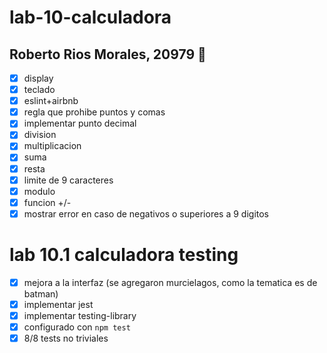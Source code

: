 # lab-10-calculadora

## Roberto Rios Morales, 20979 :monocle_face:

- [x] display
- [x] teclado
- [x] eslint+airbnb
- [x] regla que prohibe puntos y comas
- [x] implementar punto decimal
- [x] division
- [x] multiplicacion
- [x] suma
- [x] resta
- [x] limite de 9 caracteres
- [x] modulo
- [x] funcion +/-
- [x] mostrar error en caso de negativos o superiores a 9 digitos

# lab 10.1 calculadora testing

- [x] mejora a la interfaz (se agregaron murcielagos, como la tematica es de batman)
- [x] implementar jest
- [x] implementar testing-library
- [x] configurado con `npm test`
- [x] 8/8 tests no triviales
